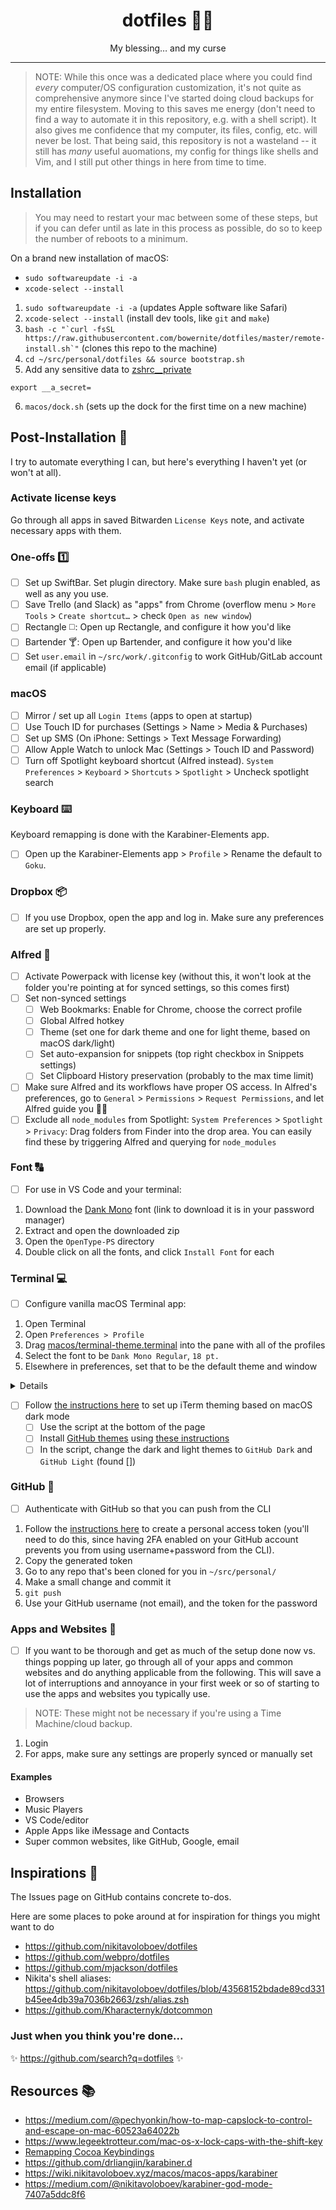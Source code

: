 <div align="center">
  <h1>dotfiles 👨‍💻</h1>
  <p>My blessing… and my curse
</div>

<hr />

> NOTE: While this once was a dedicated place where you could find _every_ computer/OS configuration customization, it's not quite as comprehensive anymore since I've started doing cloud backups for my entire filesystem. Moving to this saves me energy (don't need to find a way to automate it in this repository, e.g. with a shell script). It also gives me confidence that my computer, its files, config, etc. will never be lost. That being said, this repository is not a wasteland -- it still has _many_ useful auomations, my config for things like shells and Vim, and I still put other things in here from time to time.

## Installation

> You may need to restart your mac between some of these steps, but if you can defer until as late in this process as possible, do so to keep the number of reboots to a minimum.

On a brand new installation of macOS:

<!-- softwareupdate: Updates and installs Apple software (like Safari, macOS, etc.) -->
<!-- xcode-select: Installs dev tools (like git, make, etc.) -->

- `sudo softwareupdate -i -a`
- `xcode-select --install`

1. `sudo softwareupdate -i -a` (updates Apple software like Safari)
1. `xcode-select --install` (install dev tools, like `git` and `make`)
1. `` bash -c "`curl -fsSL https://raw.githubusercontent.com/bowernite/dotfiles/master/remote-install.sh`" `` (clones this repo to the machine)
1. `cd ~/src/personal/dotfiles && source bootstrap.sh`
1. Add any sensitive data to [zshrc\_\_private](zshrc__private)

```shell
export __a_secret=
```

6. `macos/dock.sh` (sets up the dock for the first time on a new machine)

## Post-Installation 🔨

I try to automate everything I can, but here's everything I haven't yet (or won't at all).

### Activate license keys

Go through all apps in saved Bitwarden `License Keys` note, and activate necessary apps with them.

### One-offs 1️⃣

- [ ] Set up SwiftBar. Set plugin directory. Make sure `bash` plugin enabled, as well as any you use.
- [ ] Save Trello (and Slack) as "apps" from Chrome (overflow menu > `More Tools` > `Create shortcut…` > check `Open as new window`)
- [ ] Rectangle ◻️: Open up Rectangle, and configure it how you'd like
- [ ] Bartender ️🍸: Open up Bartender, and configure it how you'd like
- [ ] Set `user.email` in `~/src/work/.gitconfig` to work GitHub/GitLab account email (if applicable)

### macOS

- [ ] Mirror / set up all `Login Items` (apps to open at startup)
- [ ] Use Touch ID for purchases (Settings > Name > Media & Purchases)
- [ ] Set up SMS (On iPhone: Settings > Text Message Forwarding)
- [ ] Allow Apple Watch to unlock Mac (Settings > Touch ID and Password)
- [ ] Turn off Spotlight keyboard shortcut (Alfred instead). `System Preferences` > `Keyboard` > `Shortcuts` > `Spotlight` > Uncheck spotlight search

### Keyboard ⌨️

Keyboard remapping is done with the Karabiner-Elements app.

- [ ] Open up the Karabiner-Elements app > `Profile` > Rename the default to `Goku`.

<!-- NOTE: Remapping for external "non-Mac" keyboards is currently done on a one-off basis for my particular mechanical keyboard (Karabiner stores product and vendor IDs). If you ever switch keyboards, you'll need to manually **swap the `opt` and `command` keys just for that keyboard** -->

### Dropbox 📦

- [ ] If you use Dropbox, open the app and log in. Make sure any preferences are set up properly.

### Alfred 🎩

- [ ] Activate Powerpack with license key (without this, it won't look at the folder you're pointing at for synced settings, so this comes first)
- [ ] Set non-synced settings
  - [ ] Web Bookmarks: Enable for Chrome, choose the correct profile
  - [ ] Global Alfred hotkey
  - [ ] Theme (set one for dark theme and one for light theme, based on macOS dark/light)
  - [ ] Set auto-expansion for snippets (top right checkbox in Snippets settings)
  - [ ] Set Clipboard History preservation (probably to the max time limit)
- [ ] Make sure Alfred and its workflows have proper OS access. In Alfred's preferences, go to `General` > `Permissions` > `Request Permissions`, and let Alfred guide you 🧙‍♂️
- [ ] Exclude all `node_modules` from Spotlight: `System Preferences` > `Spotlight` > `Privacy`: Drag folders from Finder into the drop area. You can easily find these by triggering Alfred and querying for `node_modules`

### Font 🔠

- [ ] For use in VS Code and your terminal:

1. Download the [Dank Mono](https://gumroad.com/l/dank-mono) font (link to download it is in your password manager)
1. Extract and open the downloaded zip
1. Open the `OpenType-PS` directory
1. Double click on all the fonts, and click `Install Font` for each

### Terminal 💻

- [ ] Configure vanilla macOS Terminal app:

1. Open Terminal
1. Open `Preferences > Profile`
1. Drag [macos/terminal-theme.terminal](macos/terminal-theme.terminal) into the pane with all of the profiles
1. Select the font to be `Dank Mono Regular`, `18 pt.`
1. Elsewhere in preferences, set that to be the default theme and window

<details>
   Terminal's preferences are weird and nested, and I don't want to deal with that right now, and who knows, maybe I switch to iTerm one day 😅. So this is fine for now.
</details>

- [ ] Follow [the instructions here](https://gist.github.com/jamesmacfie/2061023e5365e8b6bfbbc20792ac90f8) to set up iTerm theming based on macOS dark mode
  - [ ] Use the script at the bottom of the page
  - [ ] Install [GitHub themes](https://github.com/fcaldera/github-primer-iterm2) using [these instructions](https://github.com/fcaldera/github-primer-iterm2)
  - [ ] In the script, change the dark and light themes to `GitHub Dark` and `GitHub Light` (found [])

### GitHub 🐙

- [ ] Authenticate with GitHub so that you can push from the CLI

1. Follow the [instructions here](https://docs.github.com/en/free-pro-team@latest/github/authenticating-to-github/creating-a-personal-access-token) to create a personal access token (you'll need to do this, since having 2FA enabled on your GitHub account prevents you from using username+password from the CLI).
1. Copy the generated token
1. Go to any repo that's been cloned for you in `~/src/personal/`
1. Make a small change and commit it
1. `git push`
1. Use your GitHub username (not email), and the token for the password

### Apps and Websites 📱

- [ ] If you want to be thorough and get as much of the setup done now vs. things popping up later, go through all of your apps and common websites and do anything applicable from the following. This will save a lot of interruptions and annoyance in your first week or so of starting to use the apps and websites you typically use.

> NOTE: These might not be necessary if you're using a Time Machine/cloud backup.

1. Login
1. For apps, make sure any settings are properly synced or manually set

#### Examples

- Browsers
- Music Players
- VS Code/editor
- Apple Apps like iMessage and Contacts
- Super common websites, like GitHub, Google, email

## Inspirations 📝

The Issues page on GitHub contains concrete to-dos.

Here are some places to poke around at for inspiration for things you might want to do

- https://github.com/nikitavoloboev/dotfiles
- https://github.com/webpro/dotfiles
- https://github.com/mjackson/dotfiles
- Nikita's shell aliases: https://github.com/nikitavoloboev/dotfiles/blob/43568152bdade89cd331b45ee4db39a7036b2663/zsh/alias.zsh
- https://github.com/Kharacternyk/dotcommon

### Just when you think you're done...

✨ https://github.com/search?q=dotfiles ✨

## Resources 📚

- https://medium.com/@pechyonkin/how-to-map-capslock-to-control-and-escape-on-mac-60523a64022b
- https://www.legeektrotteur.com/mac-os-x-lock-caps-with-the-shift-key
- [Remapping Cocoa Keybindings](http://irreal.org/blog/?p=259)
- https://github.com/drliangjin/karabiner.d
- https://wiki.nikitavoloboev.xyz/macos/macos-apps/karabiner
- https://medium.com/@nikitavoloboev/karabiner-god-mode-7407a5ddc8f6
